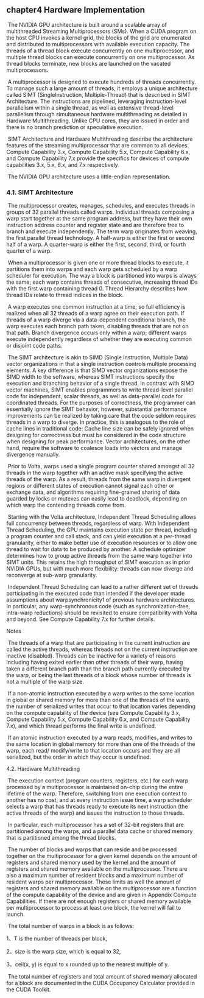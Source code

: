 ## chapter4 Hardware Implementation

​        The NVIDIA GPU architecture is built around a scalable array of multithreaded Streaming Multiprocessors (SMs). When a CUDA program on the host CPU invokes a kernel grid, the blocks of the grid are enumerated and distributed to multiprocessors with available execution capacity. The threads of a thread block execute concurrently on one multiprocessor, and multiple thread blocks can execute concurrently on one multiprocessor. As thread blocks terminate, new blocks are launched on the vacated multiprocessors.

​        A multiprocessor is designed to execute hundreds of threads concurrently. To manage such a large amount of threads, it employs a unique architecture called SIMT (SingleInstruction, Multiple-Thread) that is described in SIMT Architecture. The instructions are pipelined, leveraging instruction-level parallelism within a single thread, as well as extensive thread-level parallelism through simultaneous hardware multithreading as detailed in Hardware Multithreading. Unlike CPU cores, they are issued in order and there is no branch prediction or speculative execution. 

​        SIMT Architecture and Hardware Multithreading describe the architecture features of the streaming multiprocessor that are common to all devices. Compute Capability 3.x, Compute Capability 5.x, Compute Capability 6.x, and Compute Capability 7.x provide the specifics for devices of compute capabilities 3.x, 5.x, 6.x, and 7.x respectively. 

​        The NVIDIA GPU architecture uses a little-endian representation. 

### 4.1. SIMT Architecture 

​         The multiprocessor creates, manages, schedules, and executes threads in groups of 32 parallel threads called warps. Individual threads composing a warp start together at the same program address, but they have their own instruction address counter and register state and are therefore free to branch and execute independently. The term warp originates from weaving, the first parallel thread technology. A half-warp is either the first or second half of a warp. A quarter-warp is either the first, second, third, or fourth quarter of a warp. 

​        When a multiprocessor is given one or more thread blocks to execute, it partitions them into warps and each warp gets scheduled by a warp scheduler for execution. The way a block is partitioned into warps is always the same; each warp contains threads of consecutive, increasing thread IDs with the first warp containing thread 0. Thread Hierarchy describes how thread IDs relate to thread indices in the block. 

​        A warp executes one common instruction at a time, so full efficiency is realized when all 32 threads of a warp agree on their execution path. If threads of a warp diverge via a data-dependent conditional branch, the warp executes each branch path taken, disabling threads that are not on that path. Branch divergence occurs only within a warp; different warps execute independently regardless of whether they are executing common or disjoint code paths. 

​        The SIMT architecture is akin to SIMD (Single Instruction, Multiple Data) vector organizations in that a single instruction controls multiple processing elements. A key difference is that SIMD vector organizations expose the SIMD width to the software, whereas SIMT instructions specify the execution and branching behavior of a single thread. In contrast with SIMD vector machines, SIMT enables programmers to write thread-level parallel code for independent, scalar threads, as well as data-parallel code for coordinated threads. For the purposes of correctness, the programmer can essentially ignore the SIMT behavior; however, substantial performance improvements can be realized by taking care that the code seldom requires threads in a warp to diverge. In practice, this is analogous to the role of cache lines in traditional code: Cache line size can be safely ignored when designing for correctness but must be considered in the code structure when designing for peak performance. Vector architectures, on the other hand, require the software to coalesce loads into vectors and manage divergence manually. 

​        Prior to Volta, warps used a single program counter shared amongst all 32 threads in the warp together with an active mask specifying the active threads of the warp. As a result, threads from the same warp in divergent regions or different states of execution cannot signal each other or exchange data, and algorithms requiring fine-grained sharing of data guarded by locks or mutexes can easily lead to deadlock, depending on which warp the contending threads come from. 

​        Starting with the Volta architecture, Independent Thread Scheduling allows full concurrency between threads, regardless of warp. With Independent Thread Scheduling, the GPU maintains execution state per thread, including a program counter and call stack, and can yield execution at a per-thread granularity, either to make better use of execution resources or to allow one thread to wait for data to be produced by another. A schedule optimizer determines how to group active threads from the same warp together into SIMT units. This retains the high throughput of SIMT execution as in prior NVIDIA GPUs, but with much more flexibility: threads can now diverge and reconverge at sub-warp granularity.

​         Independent Thread Scheduling can lead to a rather different set of threads participating in the executed code than intended if the developer made assumptions about warpsynchronicity1 of previous hardware architectures. In particular, any warp-synchronous code (such as synchronization-free, intra-warp reductions) should be revisited to ensure compatibility with Volta and beyond. See Compute Capability 7.x for further details. 

Notes

​         The threads of a warp that are participating in the current instruction are called the active threads, whereas threads not on the current instruction are inactive (disabled). Threads can be inactive for a variety of reasons including having exited earlier than other threads of their warp, having taken a different branch path than the branch path currently executed by the warp, or being the last threads of a block whose number of threads is not a multiple of the warp size.

​         If a non-atomic instruction executed by a warp writes to the same location in global or shared memory for more than one of the threads of the warp, the number of serialized writes that occur to that location varies depending on the compute capability of the device (see Compute Capability 3.x, Compute Capability 5.x, Compute Capability 6.x, and Compute Capability 7.x), and which thread performs the final write is undefined.

​         If an atomic instruction executed by a warp reads, modifies, and writes to the same location in global memory for more than one of the threads of the warp, each read/ modify/write to that location occurs and they are all serialized, but the order in which they occur is undefined.   

4.2. Hardware Multithreading

​         The execution context (program counters, registers, etc.) for each warp processed by a multiprocessor is maintained on-chip during the entire lifetime of the warp. Therefore, switching from one execution context to another has no cost, and at every instruction issue time, a warp scheduler selects a warp that has threads ready to execute its next instruction (the active threads of the warp) and issues the instruction to those threads.

​         In particular, each multiprocessor has a set of 32-bit registers that are partitioned among the warps, and a parallel data cache or shared memory that is partitioned among the thread blocks. 

​        The number of blocks and warps that can reside and be processed together on the multiprocessor for a given kernel depends on the amount of registers and shared memory used by the kernel and the amount of registers and shared memory available on the multiprocessor. There are also a maximum number of resident blocks and a maximum number of resident warps per multiprocessor. These limits as well the amount of registers and shared memory available on the multiprocessor are a function of the compute capability of the device and are given in Appendix Compute Capabilities. If there are not enough registers or shared memory available per multiprocessor to process at least one block, the kernel will fail to launch. 

​        The total number of warps in a block is as follows: 

1、T is the number of threads per block, 

2、size is the warp size, which is equal to 32, 

3、ceil(x, y) is equal to x rounded up to the nearest multiple of y. 

​        The total number of registers and total amount of shared memory allocated for a block are documented in the CUDA Occupancy Calculator provided in the CUDA Toolkit. 